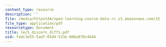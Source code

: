 ```yaml
---
content_type: resource
description: ''
file: /media/https%3A/open-learning-course-data-rc.s3.amazonaws.com/15-667-negotiation-and-conflict-management-spring-2001/fadc1e555adf65d4533e60be870c44d4_lec5_discern_diffs.pdf
file_type: application/pdf
resourcetype: Document
title: lec5_discern_diffs.pdf
uid: fadc1e55-5adf-65d4-533e-60be870c44d4
---
```

